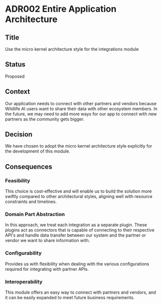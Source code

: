 # ADR002 Entire Application Architecture

## Title
Use the micro kernel architecture style for the integrations module

## Status
Proposed

## Context
Our application needs to connect with other partners and vendors because Wildlife AI users want to share their data with other ecosystem members. In the future, we may need to add more ways for our app to connect with new partners as the community gets bigger.

## Decision
We have chosen to adopt the micro kernel architecture style explicitly for the development of this module.

## Consequences
### Feasibility
This choice is cost-effective and will enable us to build the solution more swiftly compared to other architectural styles, aligning well with resource constraints and timelines.

### Domain Part Abstraction
In this approach, we treat each integration as a separate plugin. These plugins act as connectors that is capable of connecting to their respective API's and handle data transfer between our system and the partner or vendor we want to share information with.

### Configurability
Provides us with flexibility when dealing with the various configurations required for integrating with partner APIs.

### Interoperability
This module offers an easy way to connect with partners and vendors, and it can be easily expanded to meet future business requirements.
